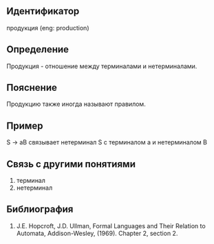 ## Идентификатор

продукция (eng: production)

## Определение

Продукция - отношение между терминалами и нетерминалами.

## Пояснение

Продукцию также иногда называют правилом.

## Пример

S -> aB связывает нетерминал S с терминалом a и нетерминалом B

## Связь с другими понятиями

1. терминал
2. нетерминал

## Библиография

1. J.E. Hopcroft, J.D. Ullman, Formal Languages and Their Relation to Automata, Addison-Wesley, (1969). Chapter 2, section 2.